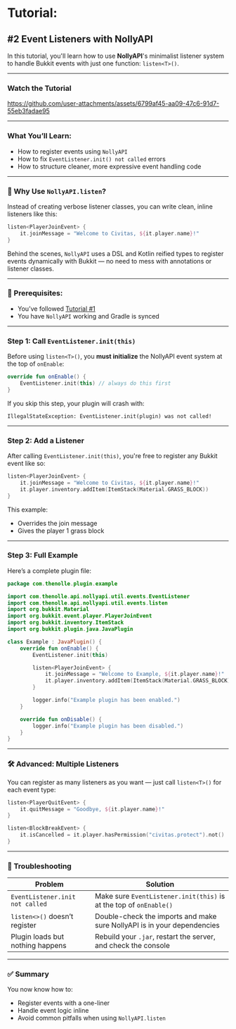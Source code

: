 # Tutorial:
## #2 Event Listeners with NollyAPI

In this tutorial, you'll learn how to use **NollyAPI**'s minimalist listener system to handle Bukkit events with just one function: `listen<T>()`.

---

### Watch the Tutorial

https://github.com/user-attachments/assets/6799af45-aa09-47c6-91d7-55eb3fadae95

---

### What You’ll Learn:
- How to register events using `NollyAPI`
- How to fix `EventListener.init() not called` errors
- How to structure cleaner, more expressive event handling code

---

### 🧠 Why Use `NollyAPI.listen`?

Instead of creating verbose listener classes, you can write clean, inline listeners like this:
```kt
listen<PlayerJoinEvent> {
    it.joinMessage = "Welcome to Civitas, ${it.player.name}!"
}
```

Behind the scenes, `NollyAPI` uses a DSL and Kotlin reified types to register events dynamically with Bukkit — no need to mess with annotations or listener classes.

---

### 🧰 Prerequisites:
- You’ve followed [Tutorial #1](./%231%20getting%20started.md)
- You have `NollyAPI` working and Gradle is synced

---

### Step 1: Call `EventListener.init(this)`

Before using `listen<T>()`, you **must initialize** the NollyAPI event system at the top of `onEnable`:
```kt
override fun onEnable() {
    EventListener.init(this) // always do this first
}
```

If you skip this step, your plugin will crash with:
```log
IllegalStateException: EventListener.init(plugin) was not called!
```

---

### Step 2: Add a Listener

After calling `EventListener.init(this)`, you're free to register any Bukkit event like so:
```kt
listen<PlayerJoinEvent> {
    it.joinMessage = "Welcome to Civitas, ${it.player.name}!"
    it.player.inventory.addItem(ItemStack(Material.GRASS_BLOCK))
}
```

This example:
- Overrides the join message
- Gives the player 1 grass block

---

### Step 3: Full Example

Here’s a complete plugin file:
```kt
package com.thenolle.plugin.example

import com.thenolle.api.nollyapi.util.events.EventListener
import com.thenolle.api.nollyapi.util.events.listen
import org.bukkit.Material
import org.bukkit.event.player.PlayerJoinEvent
import org.bukkit.inventory.ItemStack
import org.bukkit.plugin.java.JavaPlugin

class Example : JavaPlugin() {
    override fun onEnable() {
        EventListener.init(this)

        listen<PlayerJoinEvent> {
            it.joinMessage = "Welcome to Example, ${it.player.name}!"
            it.player.inventory.addItem(ItemStack(Material.GRASS_BLOCK))
        }

        logger.info("Example plugin has been enabled.")
    }

    override fun onDisable() {
        logger.info("Example plugin has been disabled.")
    }
}
```

---

### 🛠️ Advanced: Multiple Listeners

You can register as many listeners as you want — just call `listen<T>()` for each event type:
```kt
listen<PlayerQuitEvent> {
    it.quitMessage = "Goodbye, ${it.player.name}!"
}

listen<BlockBreakEvent> {
    it.isCancelled = it.player.hasPermission("civitas.protect").not()
}
```

---

### 🧯 Troubleshooting

| Problem                          | Solution                                                                |
| -------------------------------- | ----------------------------------------------------------------------- |
| `EventListener.init not called`  | Make sure `EventListener.init(this)` is at the top of `onEnable()`      |
| `listen<>()` doesn’t register    | Double-check the imports and make sure NollyAPI is in your dependencies |
| Plugin loads but nothing happens | Rebuild your `.jar`, restart the server, and check the console          |

---

### ✅ Summary

You now know how to:
- Register events with a one-liner
- Handle event logic inline
- Avoid common pitfalls when using `NollyAPI.listen`
